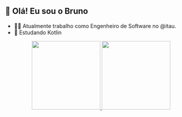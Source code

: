 <!---
brujp/brujp is a ✨ special ✨ repository because its `README.md` (this file) appears on your GitHub profile.
You can click the Preview link to take a look at your changes.
--->
## 👋 Olá! Eu sou o Bruno

- 🧑‍💻 Atualmente trabalho como Engenheiro de Software no @itau.
- 🌱 Estudando Kotlin

<div align="center">
  <a href="https://github.com/brujp">
  <img height="180em" src="https://github-readme-stats.vercel.app/api?username=brujp&show_icons=true&theme=onedark&include_all_commits=true&count_private=true"/>
  <img height="180em" src="https://github-readme-stats.vercel.app/api/top-langs/?username=brujp&layout=compact&langs_count=7&theme=onedark"/>
</div>





